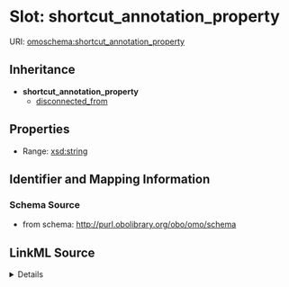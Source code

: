 # Slot: shortcut_annotation_property

URI: [omoschema:shortcut_annotation_property](http://purl.obolibrary.org/obo/omo/schema/shortcut_annotation_property)




## Inheritance

* **shortcut_annotation_property**
    * [disconnected_from](disconnected_from.md)







## Properties

* Range: [xsd:string](http://www.w3.org/2001/XMLSchema#string)







## Identifier and Mapping Information







### Schema Source


* from schema: http://purl.obolibrary.org/obo/omo/schema




## LinkML Source

<details>
```yaml
name: shortcut_annotation_property
from_schema: http://purl.obolibrary.org/obo/omo/schema
rank: 1000
abstract: true
alias: shortcut_annotation_property
range: string

```
</details>
